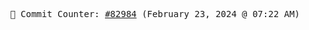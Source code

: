 <p align="center">
    <samp>
        📮 Commit Counter: <a href="https://github.com/Javascript-void0/Javascript-void0/commits/main">#82984</a> (February 23, 2024 @ 07:22 AM)
    </samp>
</p>